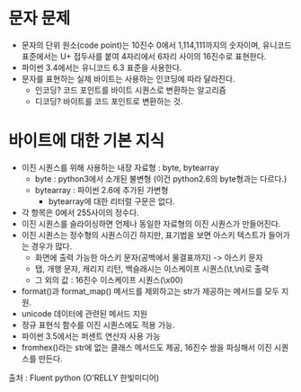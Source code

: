 # 문자 문제

- 문자의 단위 원소(code point)는 10진수 0에서 1,114,111까지의 숫자이며, 유니코드 표준에서는 U+ 접두사를 붙여 4자리에서 6자리 사이의 16진수로 표현한다.
- 파이썬 3.4에서는 유니코드 6.3 표준을 사용한다.
- 문자를 표현하는 실제 바이트는 사용하는 인코딩에 따라 달라진다.
	- 인코딩? 코드 포인트를 바이트 시퀀스로 변환하는 알고리즘
	- 디코딩? 바이트를 코드 포인트로 변환하는 것.

# 바이트에 대한 기본 지식

- 이진 시퀀스를 위해 사용하는 내장 자료형 : byte, bytearray
	- byte : python3에서 소개된 불변형 (이건 python2.6의 byte형과는 다르다.)
	- bytearray : 파이썬 2.6에 추가된 가변형
		- bytearray에 대한 리터럴 구문은 없다.
- 각 항목은 0에서 255사이의 정수다.
- 이진 시퀀스를 슬라이싱하면 언제나 동일한 자료형의 이진 시퀀스가 만들어진다.
- 이진 시퀀스는 정수형의 시퀀스이긴 하지만, 표기법을 보면 아스키 텍스트가 들어가는 경우가 많다.
	- 화면에 출력 가능한 아스키 문자(공백에서 물결표까지) -> 아스키 문자
	- 탭, 개행 문자, 캐리지 리턴, 백슬래시는 이스케이프 시퀀스(\\t,\\n)로 출력
	- 그 외의 값 : 16진수 이스케이프 시퀀스(\\x00)
- format()과 format_map() 메서드를 제외하고는 str가 제공하는 메서드를 모두 지원.
- unicode 데이터에 관련된 메서드 지원
- 정규 표현식 함수를 이진 시퀀스에도 적용 가능.
- 파이썬 3.5에서는 퍼센트 연산자 사용 가능
- fromhex()라는 str에 없는 클래스 메서드도 제공, 16진수 쌍을 파싱해서 이진 시퀀스를 만든다.



출처 : Fluent python (O'RELLY 한빛미디어)
